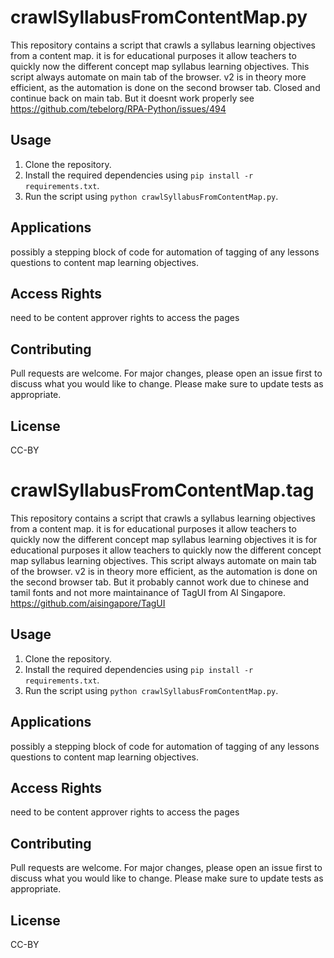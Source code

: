 # crawlSyllabusFromContentMap.py

This repository contains a script that crawls a syllabus learning objectives from a content map.
it is for educational purposes it allow teachers to quickly now the different concept map syllabus learning objectives.
This script always automate on main tab of the browser.
v2 is in theory more efficient, as the automation is done on the second browser tab. Closed and continue back on main tab. But it doesnt work properly
see https://github.com/tebelorg/RPA-Python/issues/494

## Usage

1. Clone the repository.
2. Install the required dependencies using `pip install -r requirements.txt`.
3. Run the script using `python crawlSyllabusFromContentMap.py`.

## Applications

possibly a stepping block of code for automation of tagging of any lessons questions to content map learning objectives.

## Access Rights

need to be content approver rights to access the pages

## Contributing

Pull requests are welcome. For major changes, please open an issue first to discuss what you would like to change.
Please make sure to update tests as appropriate.

## License

CC-BY


# crawlSyllabusFromContentMap.tag

This repository contains a script that crawls a syllabus learning objectives from a content map.
it is for educational purposes it allow teachers to quickly now the different concept map syllabus learning objectives
it is for educational purposes it allow teachers to quickly now the different concept map syllabus learning objectives.
This script always automate on main tab of the browser.
v2 is in theory more efficient, as the automation is done on the second browser tab. But it probably cannot work due to chinese and tamil fonts and not more maintainance of TagUI from AI Singapore. https://github.com/aisingapore/TagUI

## Usage

1. Clone the repository.
2. Install the required dependencies using `pip install -r requirements.txt`.
3. Run the script using `python crawlSyllabusFromContentMap.py`.

## Applications

possibly a stepping block of code for automation of tagging of any lessons questions to content map learning objectives.

## Access Rights

need to be content approver rights to access the pages

## Contributing

Pull requests are welcome. For major changes, please open an issue first to discuss what you would like to change.
Please make sure to update tests as appropriate.

## License

CC-BY
